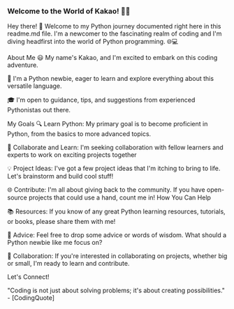 ### Welcome to the World of Kakao! 🐍🚀
Hey there! 👋 Welcome to my Python journey documented right here in this readme.md file. I'm a newcomer to the fascinating realm of coding and I'm diving headfirst into the world of Python programming. 🌐💻

About Me
😃 My name's Kakao, and I'm excited to embark on this coding adventure.

🌱 I'm a Python newbie, eager to learn and explore everything about this versatile language.

🎓 I'm open to guidance, tips, and suggestions from experienced Pythonistas out there.

My Goals
🔍 Learn Python: My primary goal is to become proficient in Python, from the basics to more advanced topics.

🤝 Collaborate and Learn: I'm seeking collaboration with fellow learners and experts to work on exciting projects together

💡 Project Ideas: I've got a few project ideas that I'm itching to bring to life. Let's brainstorm and build cool stuff!

🌐 Contribute: I'm all about giving back to the community. If you have open-source projects that could use a hand, count me in!
How You Can Help

📚 Resources: If you know of any great Python learning resources, tutorials, or books, please share them with me!

🤔 Advice: Feel free to drop some advice or words of wisdom. What should a Python newbie like me focus on?

🤝 Collaboration: If you're interested in collaborating on projects, whether big or small, I'm ready to learn and contribute.

Let's Connect!

"Coding is not just about solving problems; it's about creating possibilities." - [CodingQuote]
